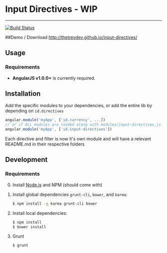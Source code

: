 # Input Directives - WIP

***

[![Build Status](https://travis-ci.org/thetrevdev/input-directives.png?branch=master)](https://travis-ci.org/thetrevdev/input-directives)


##Demo / Download
http://thetrevdev.github.io/input-directives/

## Usage

### Requirements

* **AngularJS v1.0.0+** is currently required.

## Installation

Add the specific modules to your dependencies, or add the entire lib by depending on `id.directives`

```javascript
angular.module('myApp', ['id.currency', ...])
// or if ALL modules are loaded along with modules/input-directives.js
angular.module('myApp', ['id.input-directives'])
```

Each directive and filter is now it's own module and will have a relevant README.md in their respective folders

## Development

### Requirements

0. Install [Node.js](http://nodejs.org/) and NPM (should come with)

1. Install global dependencies `grunt-cli`, `bower`, and `karma`:

    ```bash
    $ npm install -g karma grunt-cli bower
    ```

2. Install local dependencies:

    ```bash
    $ npm install
    $ bower install
    ```
3. Grunt

	```bash
	$ grunt
	```

